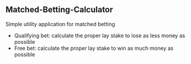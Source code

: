 ## Matched-Betting-Calculator

Simple utility application for matched betting

-	Qualifying bet: calculate the proper lay stake to lose as less money as possible
-	Free bet: calculate the proper lay stake to win as much money as possible
